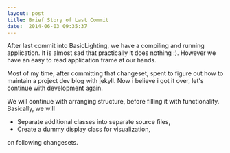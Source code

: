 ```yaml
---
layout: post
title: Brief Story of Last Commit
date:  2014-06-03 09:35:37
---
```

After last commit into BasicLighting, we have a compiling and running application. It is almost sad that practically it does nothing :). However we have an easy to read application frame at our hands. 

Most of my time, after committing that changeset, spent to figure out how to maintain a project dev blog with jekyll. Now i believe i got it over, let's continue with development again.

We will continue with arranging structure, before filling it with functionality. Basically, we will

 * Separate additional classes into separate source files,
 * Create a dummy display class for visualization,

on following changesets.
